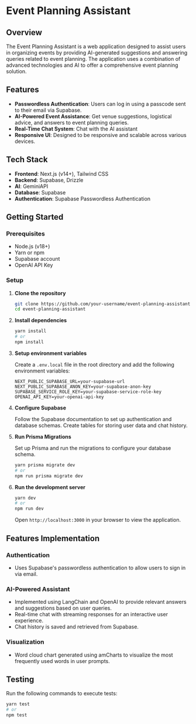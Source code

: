# Event Planning Assistant

## Overview

The Event Planning Assistant is a web application designed to assist users in organizing events by providing AI-generated suggestions and answering queries related to event planning. The application uses a combination of advanced technologies and AI to offer a comprehensive event planning solution.

## Features

- **Passwordless Authentication**: Users can log in using a passcode sent to their email via Supabase.
- **AI-Powered Event Assistance**: Get venue suggestions, logistical advice, and answers to event planning queries.
- **Real-Time Chat System**: Chat with the AI assistant
- **Responsive UI**: Designed to be responsive and scalable across various devices.

## Tech Stack

- **Frontend**: Next.js (v14+), Tailwind CSS
- **Backend**: Supabase, Drizzle
- **AI**: GeminiAPI
- **Database**: Supabase
- **Authentication**: Supabase Passwordless Authentication

## Getting Started

### Prerequisites

- Node.js (v18+)
- Yarn or npm
- Supabase account
- OpenAI API Key

### Setup

1. **Clone the repository**

    ```bash
    git clone https://github.com/your-username/event-planning-assistant.git
    cd event-planning-assistant
    ```

2. **Install dependencies**

    ```bash
    yarn install
    # or
    npm install
    ```

3. **Setup environment variables**

    Create a `.env.local` file in the root directory and add the following environment variables:

    ```env
    NEXT_PUBLIC_SUPABASE_URL=your-supabase-url
    NEXT_PUBLIC_SUPABASE_ANON_KEY=your-supabase-anon-key
    SUPABASE_SERVICE_ROLE_KEY=your-supabase-service-role-key
    OPENAI_API_KEY=your-openai-api-key
    ```

4. **Configure Supabase**

    Follow the Supabase documentation to set up authentication and database schemas. Create tables for storing user data and chat history.

5. **Run Prisma Migrations**

    Set up Prisma and run the migrations to configure your database schema.

    ```bash
    yarn prisma migrate dev
    # or
    npm run prisma migrate dev
    ```

6. **Run the development server**

    ```bash
    yarn dev
    # or
    npm run dev
    ```

    Open `http://localhost:3000` in your browser to view the application.

## Features Implementation

### Authentication

- Uses Supabase's passwordless authentication to allow users to sign in via email.

### AI-Powered Assistant

- Implemented using LangChain and OpenAI to provide relevant answers and suggestions based on user queries.
- Real-time chat with streaming responses for an interactive user experience.
- Chat history is saved and retrieved from Supabase.

### Visualization

- Word cloud chart generated using amCharts to visualize the most frequently used words in user prompts.

## Testing

Run the following commands to execute tests:

```bash
yarn test
# or
npm test
